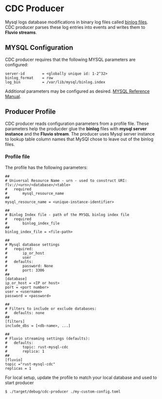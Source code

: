 # CDC Producer

Mysql logs database modifications in binary log files called [binlog files](https://dev.mysql.com/doc/refman/8.0/en/binary-log.html). CDC producer parses these log entries into events and writes them to **Fluvio streams**.

## MYSQL Configuration

CDC producer requires that the following MYSQL parameters are configured:

```
server-id        = <globally unique id: 1-2^32>
binlog_format    = row
log_bin          = /var/lib/mysql/binlog.index
```

Additional parameters may be configured as desired. [MYSQL Reference Manual](https://dev.mysql.com/doc/refman/8.0/en/replication-options-binary-log.html).

## Producer Profile

CDC producer reads configuration parameters from a profile file. These parameters help the producder glue the **binlog** files with **mysql server instance** and the **Fluvio stream**. The producer uses Mysql server instance to lookup table column names that MySQl chose to leave out of the binlog files.

### Profile file

The profile has the following parameters:

```
##
# Universal Resource Name - urn - used to construct URI: flv://<urn>/<database>/<table>
#   required
#       mysql_resource_name
##
mysql_resource_name = <unique-instance-identifier>

##
# Binlog Index file - path of the MYSQL binlog index file
#   required
#       binlog_index_file
##
binlog_index_file = <file-path>

##
# Mysql database settings
#   required:
#       ip_or_host
#       user
#   defaults:
#       password: None
#       port: 3306
##
[database]
ip_or_host = <IP or host>
port = <port number>
user = <username>
password = <password>

##
# Filters to include or exclude databases:
#   defaults: none
##
[filters]
include_dbs = [<db-name>, ...]

##
# Fluvio streaming settings (defaults):
#   defaults:
#       topic: rust-mysql-cdc
#       replica: 1
## 
[fluvio]
topic ="rust-mysql-cdc"
replicas = 1
```

For local setup, update the profile to match your local database and used to start producer

```
$ ./target/debug/cdc-producer ./my-custom-config.toml
```